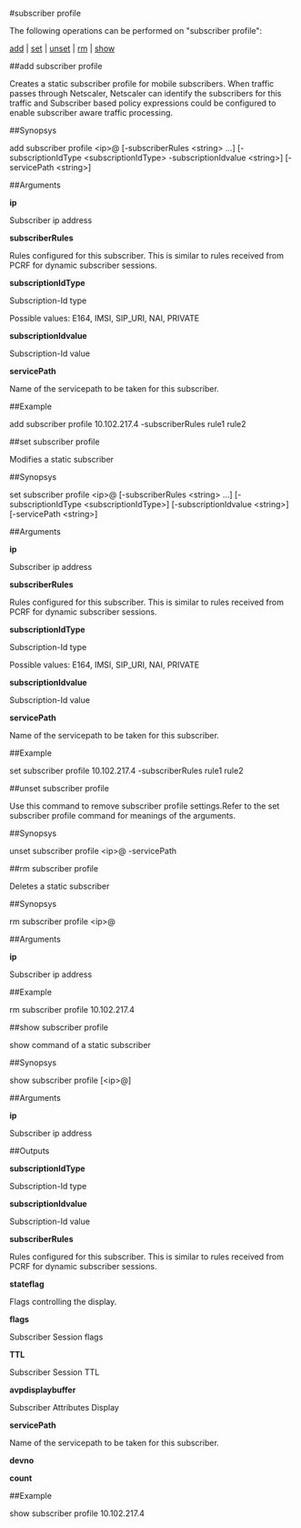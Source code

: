 #subscriber profile

The following operations can be performed on "subscriber profile":


[add](#add-subscriber-profile) | [set](#set-subscriber-profile) | [unset](#unset-subscriber-profile) | [rm](#rm-subscriber-profile) | [show](#show-subscriber-profile)

##add subscriber profile

Creates a static subscriber profile for mobile subscribers. When traffic passes through Netscaler, Netscaler can identify the subscribers for this traffic and Subscriber based policy expressions could be configured to enable subscriber aware traffic processing.


##Synopsys

add subscriber profile &lt;ip>@ [-subscriberRules &lt;string> ...] [-subscriptionIdType &lt;subscriptionIdType>  -subscriptionIdvalue &lt;string>] [-servicePath &lt;string>]


##Arguments

<b>ip</b>
Subscriber ip address

<b>subscriberRules</b>
Rules configured for this subscriber. This is similar to rules received from PCRF for dynamic subscriber sessions.

<b>subscriptionIdType</b>
Subscription-Id type
Possible values: E164, IMSI, SIP_URI, NAI, PRIVATE

<b>subscriptionIdvalue</b>
Subscription-Id value

<b>servicePath</b>
Name of the servicepath to be taken for this subscriber.



##Example

add subscriber profile 10.102.217.4 -subscriberRules rule1 rule2

##set subscriber profile

Modifies a static subscriber


##Synopsys

set subscriber profile &lt;ip>@ [-subscriberRules &lt;string> ...] [-subscriptionIdType &lt;subscriptionIdType>] [-subscriptionIdvalue &lt;string>] [-servicePath &lt;string>]


##Arguments

<b>ip</b>
Subscriber ip address

<b>subscriberRules</b>
Rules configured for this subscriber. This is similar to rules received from PCRF for dynamic subscriber sessions.

<b>subscriptionIdType</b>
Subscription-Id type
Possible values: E164, IMSI, SIP_URI, NAI, PRIVATE

<b>subscriptionIdvalue</b>
Subscription-Id value

<b>servicePath</b>
Name of the servicepath to be taken for this subscriber.



##Example

set subscriber profile 10.102.217.4 -subscriberRules rule1 rule2

##unset subscriber profile

Use this command to remove subscriber profile settings.Refer to the set subscriber profile command for meanings of the arguments.


##Synopsys

unset subscriber profile &lt;ip>@ -servicePath


##rm subscriber profile

Deletes a static subscriber


##Synopsys

rm subscriber profile &lt;ip>@


##Arguments

<b>ip</b>
Subscriber ip address



##Example

rm subscriber profile 10.102.217.4

##show subscriber profile

show command of a static subscriber


##Synopsys

show subscriber profile [&lt;ip>@]


##Arguments

<b>ip</b>
Subscriber ip address



##Outputs

<b>subscriptionIdType</b>
Subscription-Id type

<b>subscriptionIdvalue</b>
Subscription-Id value

<b>subscriberRules</b>
Rules configured for this subscriber. This is similar to rules received from PCRF for dynamic subscriber sessions.

<b>stateflag</b>
Flags controlling the display.

<b>flags</b>
Subscriber Session flags

<b>TTL</b>
Subscriber Session TTL

<b>avpdisplaybuffer</b>
Subscriber Attributes Display

<b>servicePath</b>
Name of the servicepath to be taken for this subscriber.

<b>devno</b>

<b>count</b>



##Example

show subscriber profile 10.102.217.4

